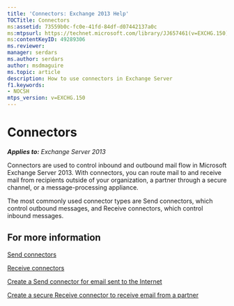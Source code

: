 ```yaml
---
title: 'Connectors: Exchange 2013 Help'
TOCTitle: Connectors
ms:assetid: 73559b0c-fc0e-41fd-84df-d07442137a0c
ms:mtpsurl: https://technet.microsoft.com/library/JJ657461(v=EXCHG.150)
ms:contentKeyID: 49289306
ms.reviewer: 
manager: serdars
ms.author: serdars
author: msdmaguire
ms.topic: article
description: How to use connectors in Exchange Server
f1.keywords:
- NOCSH
mtps_version: v=EXCHG.150
---
```


# Connectors

_**Applies to:** Exchange Server 2013_

Connectors are used to control inbound and outbound mail flow in Microsoft Exchange Server 2013. With connectors, you can route mail to and receive mail from recipients outside of your organization, a partner through a secure channel, or a message-processing appliance.

The most commonly used connector types are Send connectors, which control outbound messages, and Receive connectors, which control inbound messages.

## For more information

[Send connectors](send-connectors-exchange-2013-help.md)

[Receive connectors](receive-connectors-exchange-2013-help.md)

[Create a Send connector for email sent to the Internet](create-a-send-connector-for-email-sent-to-the-internet-exchange-2013-help.md)

[Create a secure Receive connector to receive email from a partner](create-a-secure-receive-connector-to-receive-email-from-a-partner-exchange-2013-help.md)
